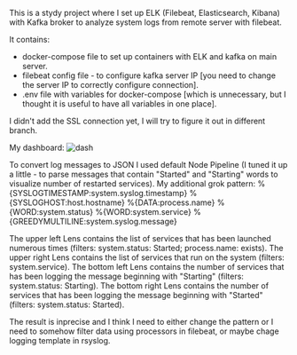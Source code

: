 This is a stydy project where I set up ELK (Filebeat, Elasticsearch, Kibana) with Kafka broker to analyze system logs from remote server with filebeat.

It contains:

- docker-compose file to set up containers with  ELK and kafka on main server.
- filebeat config file - to configure kafka server IP [you need to change the server IP to correctly configure connection].
- .env file with variables for docker-compose [which is unnecessary, but I thought it is useful to have all variables in one place].

I didn't add the SSL connection yet, I will try to figure it out in different branch.


My dashboard:
![dash](https://user-images.githubusercontent.com/78160022/114172296-24d6a180-993e-11eb-8aa5-36820db986db.png)

To convert log messages to JSON I used default Node Pipeline (I tuned it up a little - to parse messages that contain "Started" and "Starting" words to visualize number of restarted services).
My additional grok pattern:
%{SYSLOGTIMESTAMP:system.syslog.timestamp} %{SYSLOGHOST:host.hostname} %{DATA:process.name} %{WORD:system.status} %{WORD:system.service} %{GREEDYMULTILINE:system.syslog.message}

The upper left Lens contains the list of services that has been launched numerous times (filters: system.status: Started; process.name: exists).
The upper right Lens contains the list of services that run on the system (filters: system.service).
The bottom left Lens contains the number of services that has been logging the message beginning with "Starting" (filters: system.status: Starting).
The bottom right Lens contains the number of services that has been logging the message beginning with "Started" (filters: system.status: Started).

The result is inprecise and I think I need to either change the pattern or I need to somehow filter data using processors in filebeat, or maybe chage logging template in rsyslog.
